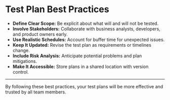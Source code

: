 # Test Plan Best Practices

- **Define Clear Scope:** Be explicit about what will and will not be tested.  
- **Involve Stakeholders:** Collaborate with business analysts, developers, and product owners early.  
- **Use Realistic Schedules:** Account for buffer time for unexpected issues.  
- **Keep It Updated:** Revise the test plan as requirements or timelines change.  
- **Include Risk Analysis:** Anticipate potential problems and plan mitigations.  
- **Make It Accessible:** Store plans in a shared location with version control.

---

By following these best practices, your test plans will be more effective and trusted by all team members.
